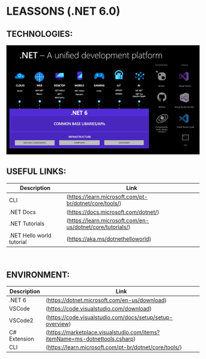 # LEASSONS (.NET 6.0)

## TECHNOLOGIES:
![alt text](assets/image.png)

## USEFUL LINKS:
| Description | Link |
| ------ | ------ |
| CLI | (https://learn.microsoft.com/pt-br/dotnet/core/tools/) |
| .NET Docs | (https://docs.microsoft.com/dotnet/) |
| .NET Tutorials | (https://learn.microsoft.com/en-us/dotnet/core/tutorials/) |
| .NET Hello world tutorial | (https://aka.ms/dotnethelloworld) |

<br>

## ENVIRONMENT:
| Description | Link |
| ------ | ------ |
.NET 6 | (https://dotnet.microsoft.com/en-us/download) |
| VSCode | (https://code.visualstudio.com/download) |
| VSCode2 | (https://code.visualstudio.com/docs/setup/setup-overview) |
| C# Extension | (https://marketplace.visualstudio.com/items?itemName=ms-dotnettools.csharp) |
| CLI | (https://learn.microsoft.com/pt-br/dotnet/core/tools/) |